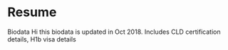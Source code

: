 # Resume
Biodata
Hi this biodata is updated in Oct 2018. 
Includes CLD certification details, H1b visa details
